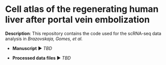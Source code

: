 # Cell atlas of the regenerating human liver after portal vein embolization

**Description**: This repository contains the code used for the scRNA-seq data analysis in _Brazovskaja, Gomes, et al._  

 - **Manuscript** ▶️ _TBD_  

 - **Processed data files** ▶️ _TBD_  


